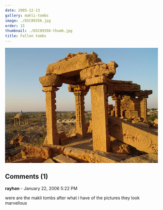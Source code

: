 ```yaml
---
date: 2005-12-13
gallery: makli-tombs
image: ./DSC09356.jpg
order: 15
thumbnail: ./DSC09356-thumb.jpg
title: Fallen tombs
---
```


![Fallen tombs](./DSC09356.jpg)

<div id="comments">

## Comments (1)

<div id="comment">

**rayhan** - January 22, 2006  5:22 PM

were are the makli tombs after what i have of the pictures they look marvellous

</div>

</div>